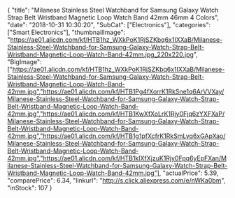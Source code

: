 {
	"title": "Milanese Stainless Steel Watchband for Samsung Galaxy Watch Strap Belt Wristband Magnetic Loop Watch Band 42mm 46mm 4 Colors",
	"date": "2018-10-31 10:30:20",
	"SubCat": ["Electronics"],
	"categories": ["Smart Electronics"],
	"thumbnailImage": "https://ae01.alicdn.com/kf/HTB1hz_WXkPoK1RjSZKbq6x1IXXaB/Milanese-Stainless-Steel-Watchband-for-Samsung-Galaxy-Watch-Strap-Belt-Wristband-Magnetic-Loop-Watch-Band-42mm.jpg_220x220.jpg",
	"BigImage": ["https://ae01.alicdn.com/kf/HTB1hz_WXkPoK1RjSZKbq6x1IXXaB/Milanese-Stainless-Steel-Watchband-for-Samsung-Galaxy-Watch-Strap-Belt-Wristband-Magnetic-Loop-Watch-Band-42mm.jpg","https://ae01.alicdn.com/kf/HTB1Pg4fXorrK1RkSne1q6ArVVXay/Milanese-Stainless-Steel-Watchband-for-Samsung-Galaxy-Watch-Strap-Belt-Wristband-Magnetic-Loop-Watch-Band-42mm.jpg","https://ae01.alicdn.com/kf/HTB1KwXfXoLrK1Rjy0Fjq6zYXFXaP/Milanese-Stainless-Steel-Watchband-for-Samsung-Galaxy-Watch-Strap-Belt-Wristband-Magnetic-Loop-Watch-Band-42mm.jpg","https://ae01.alicdn.com/kf/HTB1g1pfXcfrK1RkSmLyq6xGApXao/Milanese-Stainless-Steel-Watchband-for-Samsung-Galaxy-Watch-Strap-Belt-Wristband-Magnetic-Loop-Watch-Band-42mm.jpg","https://ae01.alicdn.com/kf/HTB1kIXfXjzuK1Rjy0Fpq6yEpFXan/Milanese-Stainless-Steel-Watchband-for-Samsung-Galaxy-Watch-Strap-Belt-Wristband-Magnetic-Loop-Watch-Band-42mm.jpg"],
	"actualPrice": 5.39,
	"comparePrice": 6.34,
	"linkurl": "http://s.click.aliexpress.com/e/nWKa0bm",
	"inStock": 107
}
